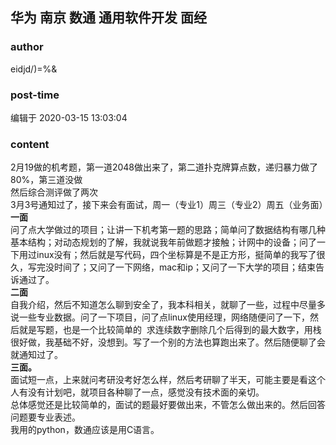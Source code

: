 ## 华为 南京 数通 通用软件开发 面经
### author 
eidjd/)=%&
### post-time 

编辑于  2020-03-15 13:03:04
### content 
<div class="post-topic-des nc-post-content">
 <div>
  2月19做的机考题，第一道2048做出来了，第二道扑克牌算点数，递归暴力做了80%，第三道没做
 </div>
 <div>
  然后综合测评做了两次
 </div>
 <div>
  3月3号通知过了，接下来会有面试，周一（专业1）周三（专业2）周五（业务面）
 </div>
 <div>
  <strong>
   一面
  </strong>
 </div>
 <div>
  问了点大学做过的项目；让讲一下机考第一题的思路；简单问了数据结构有哪几种基本结构；对动态规划的了解，我就说我年前做题才接触；计网中的设备；问了一下用过inux没有；然后就是写代码，四个坐标算是不是正方形，挺简单的我写了很久，写完没时间了；又问了一下网络，mac和ip；又问了一下大学的项目；结束告诉通过了。
 </div>
 <div>
  <strong>
   二面
  </strong>
 </div>
 <div>
  自我介绍，然后不知道怎么聊到安全了，我本科相关，就聊了一些，过程中尽量多说一些专业数据。问了一下项目，问了点linux使用经理，网络随便问了一下，然后就是写题，也是一个比较简单的  求连续数字删除几个后得到的最大数字，用栈很好做，我基础不好，没想到。写了一个别的方法也算跑出来了。然后随便聊了会就通知过了。
 </div>
 <div>
  <strong>
   三面。
  </strong>
 </div>
 <div>
  面试短一点，上来就问考研没考好怎么样，然后考研聊了半天，可能主要是看这个人有没有计划吧，就项目各种聊了一点，感觉没有技术面的亲切。
 </div>
 <div>
  总体感觉还是比较简单的，面试的题最好要做出来，不管怎么做出来的。然后回答问题要专业表述。
 </div>
 <div>
  我用的python，数通应该是用C语言。
 </div>
 <div>
 </div>
</div>
